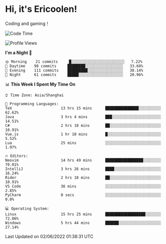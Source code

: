 # Hi, it's Ericoolen!
Coding and gaming！

<!--START_SECTION:waka-->
![Code Time](http://img.shields.io/badge/Code%20Time-301%20hrs%2031%20mins-blue)

![Profile Views](http://img.shields.io/badge/Profile%20Views-11-blue)

**I'm a Night 🦉** 

```text
🌞 Morning    21 commits     █░░░░░░░░░░░░░░░░░░░░░░░░   7.22% 
🌆 Daytime    98 commits     ████████░░░░░░░░░░░░░░░░░   33.68% 
🌃 Evening    111 commits    █████████░░░░░░░░░░░░░░░░   38.14% 
🌙 Night      61 commits     █████░░░░░░░░░░░░░░░░░░░░   20.96%

```


📊 **This Week I Spent My Time On** 

```text
⌚︎ Time Zone: Asia/Shanghai

💬 Programming Languages: 
TeX                      13 hrs 15 mins      ███████████████░░░░░░░░░░   62.62% 
Java                     3 hrs 4 mins        ███░░░░░░░░░░░░░░░░░░░░░░   14.51% 
C#                       2 hrs 18 mins       ██░░░░░░░░░░░░░░░░░░░░░░░   10.91% 
Vue.js                   1 hr 10 mins        █░░░░░░░░░░░░░░░░░░░░░░░░   5.52% 
Lua                      25 mins             ░░░░░░░░░░░░░░░░░░░░░░░░░   1.97%

🔥 Editors: 
Neovim                   14 hrs 49 mins      █████████████████░░░░░░░░   70.01% 
IntelliJ                 3 hrs 26 mins       ████░░░░░░░░░░░░░░░░░░░░░   16.24% 
Rider                    2 hrs 18 mins       ██░░░░░░░░░░░░░░░░░░░░░░░   10.91% 
VS Code                  36 mins             ░░░░░░░░░░░░░░░░░░░░░░░░░   2.85% 
PyCharm                  0 secs              ░░░░░░░░░░░░░░░░░░░░░░░░░   0.0%

💻 Operating System: 
Linux                    15 hrs 25 mins      ██████████████████░░░░░░░   72.86% 
Windows                  5 hrs 44 mins       ██████░░░░░░░░░░░░░░░░░░░   27.14%

```


 Last Updated on 02/06/2022 01:38:31 UTC
<!--END_SECTION:waka-->

